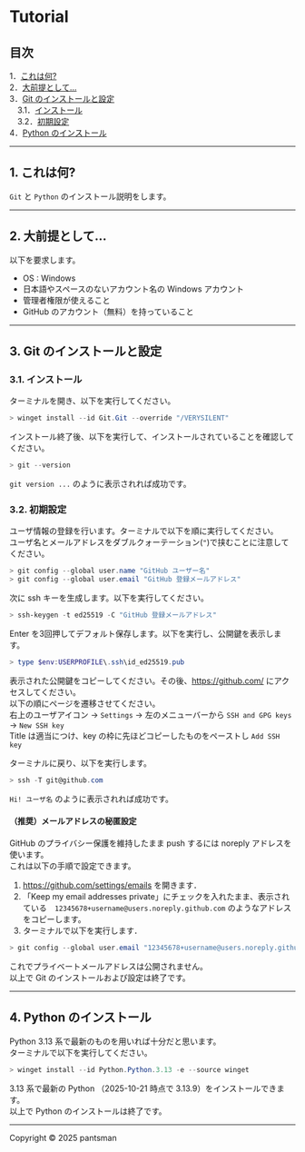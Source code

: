 # Tutorial

## 目次
1．[これは何?](#1-これは何)  
2．[大前提として…](#2-大前提として)  
3．[Git のインストールと設定](#3-git-のインストールと設定)  
 3.1．[インストール](#31-インストール)  
 3.2．[初期設定](#32-初期設定)  
4．[Python のインストール](#4-python-のインストール)  

---

## 1. これは何?
`Git` と `Python` のインストール説明をします。

---

## 2. 大前提として…
以下を要求します。
- OS : Windows
- 日本語やスペースのないアカウント名の Windows アカウント
- 管理者権限が使えること
- GitHub のアカウント（無料）を持っていること

---

## 3. Git のインストールと設定
### 3.1. インストール
ターミナルを開き、以下を実行してください。

```PowerShell
> winget install --id Git.Git --override "/VERYSILENT"
```

インストール終了後、以下を実行して、インストールされていることを確認してください。

```PowerShell
> git --version
```

`git version ...` のように表示されれば成功です。

### 3.2. 初期設定
ユーザ情報の登録を行います。ターミナルで以下を順に実行してください。  
ユーザ名とメールアドレスをダブルクォーテーション(`"`)で挟むことに注意してください。

```PowerShell
> git config --global user.name "GitHub ユーザー名"
> git config --global user.email "GitHub 登録メールアドレス"
```

次に ssh キーを生成します。以下を実行してください。

```PowerShell
> ssh-keygen -t ed25519 -C "GitHub 登録メールアドレス"
```

Enter を3回押してデフォルト保存します。以下を実行し、公開鍵を表示します。

```PowerShell
> type $env:USERPROFILE\.ssh\id_ed25519.pub
```

表示された公開鍵をコピーしてください。その後、<https://github.com/> にアクセスしてください。  
以下の順にページを遷移させてください。  
右上のユーザアイコン -> `Settings` -> 左のメニューバーから `SSH and GPG keys` -> `New SSH key`  
Title は適当につけ、key の枠に先ほどコピーしたものをペーストし `Add SSH key`

ターミナルに戻り、以下を実行します。

```PowerShell
> ssh -T git@github.com
```
`Hi! ユーザ名` のように表示されれば成功です。  

#### （推奨）メールアドレスの秘匿設定
GitHub のプライバシー保護を維持したまま push するには noreply アドレスを使います。  
これは以下の手順で設定できます。

1. <https://github.com/settings/emails> を開きます．
2. 「Keep my email addresses private」にチェックを入れたまま、表示されている `12345678+username@users.noreply.github.com` のようなアドレスをコピーします。
3. ターミナルで以下を実行します．

```PowerShell
> git config --global user.email "12345678+username@users.noreply.github.com"
```
これでプライベートメールアドレスは公開されません。  
以上で Git のインストールおよび設定は終了です。

---

## 4. Python のインストール
Python 3.13 系で最新のものを用いれば十分だと思います。  
ターミナルで以下を実行してください。

```PowerShell
> winget install --id Python.Python.3.13 -e --source winget
```

3.13 系で最新の Python （2025-10-21 時点で 3.13.9）をインストールできます。  
以上で Python のインストールは終了です。

---
Copyright © 2025 pantsman